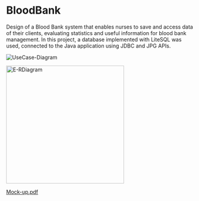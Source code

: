 # BloodBank

Design of a Blood Bank system that enables nurses to save and access data of their clients, evaluating statistics and useful information for blood bank management.
In this project, a database implemented with LiteSQL was used, connected to the Java application using JDBC and JPG APIs.


![UseCase-Diagram](https://github.com/Angelo-De-Nadai/BloodBank/assets/80247207/978ae6c8-6a4d-4b2c-b360-c56980932b4f)

<img width="317" alt="E-RDiagram" src="https://github.com/Angelo-De-Nadai/BloodBank/assets/80247207/c7e83d1b-7bf9-45da-bebe-f8819cf9254b">

[Mock-up.pdf](https://github.com/Angelo-De-Nadai/BloodBank/files/11771316/Mock-up.pdf)
